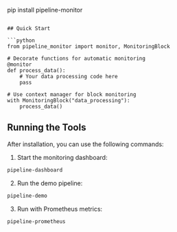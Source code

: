 pip install pipeline-monitor
```

## Quick Start

```python
from pipeline_monitor import monitor, MonitoringBlock

# Decorate functions for automatic monitoring
@monitor
def process_data():
    # Your data processing code here
    pass

# Use context manager for block monitoring
with MonitoringBlock("data_processing"):
    process_data()
```

## Running the Tools

After installation, you can use the following commands:

1. Start the monitoring dashboard:
```bash
pipeline-dashboard
```

2. Run the demo pipeline:
```bash
pipeline-demo
```

3. Run with Prometheus metrics:
```bash
pipeline-prometheus